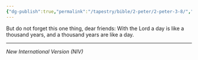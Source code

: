 ```yaml
---
{"dg-publish":true,"permalink":"/tapestry/bible/2-peter/2-peter-3-8/","title":"2 Peter 3:8","tags":["bible-verse","bible-verse"],"dgHomeLink":true,"dgShowLocalGraph":true,"dgEnableSearch":true}
---
```



But do not forget this one thing, dear friends: With the Lord a day is like a thousand years, and a thousand years are like a day.

---
*New International Version (NIV)*